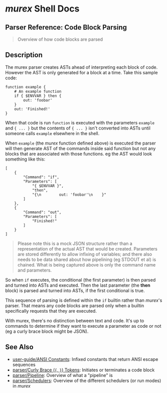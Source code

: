 # _murex_ Shell Docs

## Parser Reference: Code Block Parsing

> Overview of how code blocks are parsed

## Description

The murex parser creates ASTs ahead of interpreting each block of code. However
the AST is only generated for a block at a time. Take this sample code:

    function example {
        # An example function
        if { $ENVVAR } then {
            out: 'foobar'
        }
        out: 'Finished!'
    }
    
When that code is run `function` is executed with the parameters `example` and
`{ ... }` but the contents of `{ ... }` isn't converted into ASTs until someone
calls `example` elsewhere in the shell.

When `example` (the _murex_ function defined above) is executed the parser will
then generate AST of the commands inside said function but not any blocks that
are associated with those functions. eg the AST would look something like this:

    [
        {
            "Command": "if",
            "Parameters": [
                "{ $ENVVAR }",
                "then",
                "{\n        out: 'foobar'\n    }"
            ]
        },
        {
            "Command": "out",
            "Parameters": [
                "Finished!"
            ]
        }
    ]
    
> Please note this is a mock JSON structure rather than a representation of the
> actual AST that would be created. Parameters are stored differently to allow
> infixing of variables; and there also needs to be data shared about how
> pipelining (eg STDOUT et al) is chained. What is being captured above is only
> the command name and parameters.

So when `if` executes, the conditional (the first parameter) is then parsed and
turned into ASTs and executed. Then the last parameter (the **then** block) is
parsed and turned into ASTs, if the first conditional is true.

This sequence of parsing is defined within the `if` builtin rather than
_murex_'s parser. That means any code blocks are parsed only when a builtin
specifically requests that they are executed.

With murex, there's no distinction between text and code. It's up to commands
to determine if they want to execute a parameter as code or not (eg a curly
brace block might be JSON).



## See Also

* [user-guide/ANSI Constants](../user-guide/ansi.md):
  Infixed constants that return ANSI escape sequences
* [parser/Curly Brace (`{`, `}`) Tokens](../parser/curly-brace.md):
  Initiates or terminates a code block
* [parser/Pipeline](../parser/pipeline.md):
  Overview of what a "pipeline" is
* [parser/Schedulers](../parser/schedulers.md):
  Overview of the different schedulers (or run modes) in _murex_